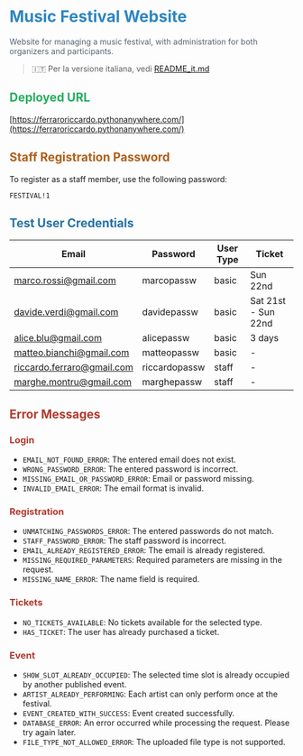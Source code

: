 # <span style="color:#2e86c1">Music Festival Website</span>
<span style="color:#566573">Website for managing a music festival, with administration for both organizers and participants.</span>

> 🇮🇹 Per la versione italiana, vedi [README_it.md](README_it.md)

## <span style="color:#27ae60">Deployed URL</span>
[https://ferraroriccardo.pythonanywhere.com/](https://ferraroriccardo.pythonanywhere.com/)

## <span style="color:#af601a">Staff Registration Password</span>
To register as a staff member, use the following password:

`FESTIVAL!1`

## <span style="color:#2471a3">Test User Credentials</span>

| Email                      | Password       | User Type | Ticket                   |
|----------------------------|---------------|-----------|--------------------------|
| marco.rossi@gmail.com      | marcopassw    | basic     | Sun 22nd                 |
| davide.verdi@gmail.com     | davidepassw   | basic     | Sat 21st - Sun 22nd      |
| alice.blu@gmail.com        | alicepassw    | basic     | 3 days                   |
| matteo.bianchi@gmail.com   | matteopassw   | basic     | -                        |
| riccardo.ferraro@gmail.com | riccardopassw | staff     | -                        |
| marghe.montru@gmail.com    | marghepassw   | staff     | -                        |

## <span style="color:#b03a2e">Error Messages</span>
### <span style="color:#b03a2e">Login</span>
- `EMAIL_NOT_FOUND_ERROR`: The entered email does not exist.
- `WRONG_PASSWORD_ERROR`: The entered password is incorrect.
- `MISSING_EMAIL_OR_PASSWORD_ERROR`: Email or password missing.
- `INVALID_EMAIL_ERROR`: The email format is invalid.

### <span style="color:#b03a2e">Registration</span>
- `UNMATCHING_PASSWORDS_ERROR`: The entered passwords do not match.
- `STAFF_PASSWORD_ERROR`: The staff password is incorrect.
- `EMAIL_ALREADY_REGISTERED_ERROR`: The email is already registered.
- `MISSING_REQUIRED_PARAMETERS`: Required parameters are missing in the request.
- `MISSING_NAME_ERROR`: The name field is required.

### <span style="color:#b03a2e">Tickets</span>
- `NO_TICKETS_AVAILABLE`: No tickets available for the selected type.
- `HAS_TICKET`: The user has already purchased a ticket.

### <span style="color:#b03a2e">Event</span>
- `SHOW_SLOT_ALREADY_OCCUPIED`: The selected time slot is already occupied by another published event.
- `ARTIST_ALREADY_PERFORMING`: Each artist can only perform once at the festival.
- `EVENT_CREATED_WITH_SUCCESS`: Event created successfully.
- `DATABASE_ERROR`: An error occurred while processing the request. Please try again later.
- `FILE_TYPE_NOT_ALLOWED_ERROR`: The uploaded file type is not supported.

